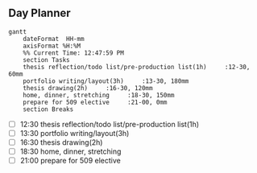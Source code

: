 ## Day Planner
```mermaid
gantt
    dateFormat  HH-mm
    axisFormat %H:%M
    %% Current Time: 12:47:59 PM
    section Tasks
    thesis reflection/todo list/pre-production list(1h)     :12-30, 60mm
    portfolio writing/layout(3h)     :13-30, 180mm
    thesis drawing(2h)     :16-30, 120mm
    home, dinner, stretching     :18-30, 150mm
    prepare for 509 elective     :21-00, 0mm
    section Breaks

```

- [ ] 12:30 thesis reflection/todo list/pre-production list(1h)
- [ ] 13:30 portfolio writing/layout(3h)
- [ ] 16:30 thesis drawing(2h)
- [ ] 18:30 home, dinner, stretching
- [ ] 21:00 prepare for 509 elective